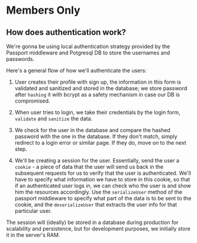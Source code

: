 # Members Only
## How does authentication work?
We're gonna be using local authentication strategy provided by the Passport middleware and Potgresql DB to store the usernames and passwords.

Here's a general flow of how we'll authenticate the users:

1. User creates their profile with sign up, the information in this form is validated and sanitized and stored in the database; we store password after `hashing` it with bcrypt as a safety mechanism in case our DB is compromised.

2. When user tries to login, we take their credentials by the login form, `validate` and `sanitize` the data.

3. We check for the user in the database and compare the hashed password with the one in the database. If they don't match, simply redirect to a login error or similar page. If they do, move on to the next step.

4. We'll be creating a session for the user. Essentially, send the user a `cookie` - a piece of data that the user will send us back in the subsequent requests for us to verify that the user is authenticated. We'll have to specify what information we have to store in this cookie, so that if an authenticated user logs in, we can check who the user is and show him the resources accordingly. Use the `serializeUser` method of the passport middleware to specify what part of the data is to be sent to the cookie, and the `deserializeUser` that extracts the user info for that particular user.

The session will (ideally) be stored in a database during production for scalability and persistence, but for development purposes, we initially store it in the server's RAM.